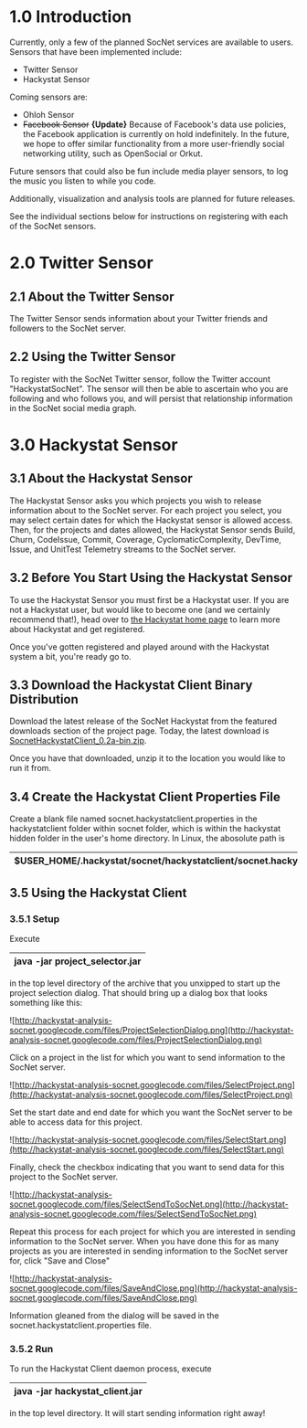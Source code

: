 # 1.0 Introduction #

Currently, only a few of the planned SocNet services are available to users. Sensors that have been implemented include:
  * Twitter Sensor
  * Hackystat Sensor

Coming sensors are:
  * Ohloh Sensor
  * ~~Facebook Sensor~~ **{Update}** Because of Facebook's data use policies, the Facebook application is currently on hold indefinitely. In the future, we hope to offer similar functionality from a more user-friendly social networking utility, such as OpenSocial or Orkut.


Future sensors that could also be fun include media player sensors, to log the music you listen to while you code.

Additionally, visualization and analysis tools are planned for future releases.

See the individual sections below for instructions on registering with each of the SocNet sensors.


# 2.0 Twitter Sensor #

## 2.1 About the Twitter Sensor ##
The Twitter Sensor sends information about your Twitter friends and followers to the SocNet server.

## 2.2 Using the Twitter Sensor ##
To register with the SocNet Twitter sensor, follow the Twitter account "HackystatSocNet". The sensor will then be able to ascertain who you are following and who follows you, and will persist that relationship information in the SocNet social media graph.

# 3.0 Hackystat Sensor #

## 3.1 About the Hackystat Sensor ##
The Hackystat Sensor asks you which projects you wish to release information about to the SocNet server. For each project you select, you may select certain dates for which the Hackystat sensor is allowed access. Then, for the projects and dates allowed, the Hackystat Sensor sends Build, Churn, CodeIssue, Commit, Coverage, CyclomaticComplexity, DevTime, Issue, and UnitTest Telemetry streams to the SocNet server.

## 3.2 Before You Start Using the Hackystat Sensor ##
To use the Hackystat Sensor you must first be a Hackystat user. If you are not a Hackystat user, but would like to become one (and we certainly recommend that!), head over to [the Hackystat home page](http://www.hackystat.org) to learn more about Hackystat and get registered.

Once you've gotten registered and played around with the Hackystat system a bit, you're ready go to.

## 3.3 Download the Hackystat Client Binary Distribution ##

Download the latest release of the SocNet Hackystat from the featured downloads section of the project page. Today, the latest download is [SocnetHackystatClient\_0.2a-bin.zip](http://hackystat-analysis-socnet.googlecode.com/files/SocnetHackystatClient_0.2a-bin.zip).

Once you have that downloaded, unzip it to the location you would like to run it from.

## 3.4 Create the Hackystat Client Properties File ##

Create a blank file named socnet.hackystatclient.properties in the hackystatclient folder within socnet folder, which is within the hackystat hidden folder in the user's home directory. In Linux, the abosolute path is

|$USER\_HOME/.hackystat/socnet/hackystatclient/socnet.hackystatclient.properties|
|:------------------------------------------------------------------------------|

## 3.5 Using the Hackystat Client ##

### 3.5.1 Setup ###

Execute

|java -jar project\_selector.jar|
|:------------------------------|

in the top level directory of the archive that you unxipped to start up the project selection dialog. That should bring up a dialog box that looks something like this:

![http://hackystat-analysis-socnet.googlecode.com/files/ProjectSelectionDialog.png](http://hackystat-analysis-socnet.googlecode.com/files/ProjectSelectionDialog.png)

Click on a project in the list for which you want to send information to the SocNet server.

![http://hackystat-analysis-socnet.googlecode.com/files/SelectProject.png](http://hackystat-analysis-socnet.googlecode.com/files/SelectProject.png)

Set the start date and end date for which you want the SocNet server to be able to access data for this project.

![http://hackystat-analysis-socnet.googlecode.com/files/SelectStart.png](http://hackystat-analysis-socnet.googlecode.com/files/SelectStart.png)

Finally, check the checkbox indicating that you want to send data for this project to the SocNet server.

![http://hackystat-analysis-socnet.googlecode.com/files/SelectSendToSocNet.png](http://hackystat-analysis-socnet.googlecode.com/files/SelectSendToSocNet.png)

Repeat this process for each project for which you are interested in sending information to the SocNet server. When you have done this for as many projects as you are interested in sending information to the SocNet server for, click "Save and Close"

![http://hackystat-analysis-socnet.googlecode.com/files/SaveAndClose.png](http://hackystat-analysis-socnet.googlecode.com/files/SaveAndClose.png)

Information gleaned from the dialog will be saved in the socnet.hackystatclient.properties file.

### 3.5.2 Run ###
To run the Hackystat Client daemon process, execute

|java -jar hackystat\_client.jar |
|:-------------------------------|

in the top level directory. It will start sending information right away!